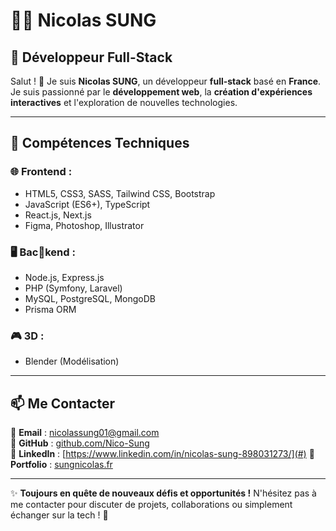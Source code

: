 # 👨‍💻 Nicolas SUNG

## 🚀 Développeur Full-Stack 

Salut ! 👋 Je suis **Nicolas SUNG**, un développeur **full-stack** basé en **France**. 
Je suis passionné par le **développement web**, la **création d'expériences interactives** et l'exploration de nouvelles technologies.

---

## 💼 Compétences Techniques

### 🌐 Frontend :
- HTML5, CSS3, SASS, Tailwind CSS, Bootstrap
- JavaScript (ES6+), TypeScript
- React.js, Next.js
- Figma, Photoshop, Illustrator

### 🖥️ Bac📝kend :
- Node.js, Express.js
- PHP (Symfony, Laravel)
- MySQL, PostgreSQL, MongoDB
- Prisma ORM

### 🎮 3D :
- Blender (Modélisation)

---

## 📫 Me Contacter

📧 **Email** : [nicolassung01@gmail.com](mailto:nicolassung01@gmail.com)  
🔗 **GitHub** : [github.com/Nico-Sung](https://github.com/Nico-Sung)  
💼 **LinkedIn** : [https://www.linkedin.com/in/nicolas-sung-898031273/](#) 
📝 **Portfolio** : [sungnicolas.fr](#)

---

✨ **Toujours en quête de nouveaux défis et opportunités !** N'hésitez pas à me contacter pour discuter de projets, collaborations ou simplement échanger sur la tech ! 🚀

